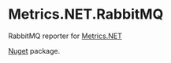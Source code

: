 # Metrics.NET.RabbitMQ
RabbitMQ reporter for [Metrics.NET](https://github.com/Recognos/Metrics.NET)

[Nuget](https://www.nuget.org/packages/Metrics.NET.RabbitMQ/) package.
